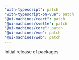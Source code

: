 ```yaml
---
"with-typescript": patch
"with-typescript-on-vue": patch
"@ui-machines/react": patch
"@ui-machines/svelte": patch
"@ui-machines/core": patch
"@ui-machines/vue": patch
"@ui-machines/web": patch
---
```


Initial release of packages
